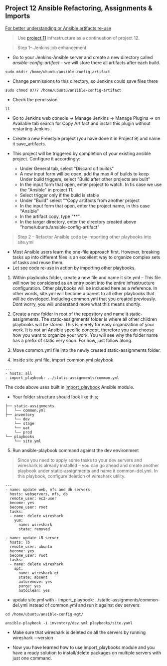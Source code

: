 ##  Project 12 Ansible Refactoring, Assignments & Imports

[For better understanding or Ansible artifacts re-use](https://docs.ansible.com/ansible/latest/user_guide/playbooks_reuse.html)

 > Use [project 11](https://github.com/Emmy-github-webdev/emma-pbl/blob/main/project11.md) infrastructure as a continuation of project 12.

> Step 1– Jenkins job enhancement
- Go to your Jenkins-Ansible server and create a new directory called _ansible-config-artifact_ – we will store there all artifacts after each build.

```
sudo mkdir /home/ubuntu/ansible-config-artifact
```

- Change permissions to this directory, so Jenkins could save files there 
```
sudo chmod 0777 /home/ubuntu/ansible-config-artifact
```

- Check the permission
```
ll

```

- Go to Jenkins web console -> Manage Jenkins -> Manage Plugins -> on Available tab search for Copy Artifact and install this plugin without restarting Jenkins

- Create a new Freestyle project (you have done it in Project 9) and name it save_artifacts.
- This project will be triggered by completion of your existing ansible project. Configure it accordingly:

  * Under General tab, select "Discard olf builds"
  * A new input form will be open, add tha max # of builds to keep
  Under build triggers, select "Build after other projects are built"
  * In the input form that open, enter project to watch. In tis case we use the "Ansible" in project 11.
  * Select trigger only if the build is stable
  * Under "Build" select ""Copy artifacts from another project
  * In the input form that open, enter the project name, in this case "Ansible"
  * In the artifact copy, type "**"
  * In the targer directory, enter the directory created above "home/ubuntu/ansible-config-artifact"

> Step 2 – Refactor Ansible code by importing other playbooks into site.yml

- Most Ansible users learn the one-file approach first. However, breaking tasks up into different files is an excellent way to organize complex sets of tasks and reuse them.
- Let see code re-use in action by importing other playbooks.
1. Within playbooks folder, create a new file and name it site.yml – This file will now be considered as an entry point into the entire infrastructure configuration. Other playbooks will be included here as a reference. In other words, site.yml will become a parent to all other playbooks that will be developed. Including common.yml that you created previously. Dont worry, you will understand more what this means shortly.

2. Create a new folder in root of the repository and name it static-assignments. The static-assignments folder is where all other children playbooks will be stored. This is merely for easy organization of your work. It is not an Ansible specific concept, therefore you can choose how you want to organize your work. You will see why the folder name has a prefix of static very soon. For now, just follow along.

3. Move common.yml file into the newly created static-assignments folder.

4. Inside site.yml file, import common.yml playbook.
```
---
- hosts: all
- import_playbook: ../static-assignments/common.yml

```

The code above uses built in [import_playbook](https://docs.ansible.com/ansible/latest/collections/ansible/builtin/import_playbook_module.html) Ansible module.

- Your folder structure should look like this;

```
├── static-assignments
│   └── common.yml
├── inventory
    └── dev
    └── stage
    └── uat
    └── prod
└── playbooks
    └── site.yml
```
5. Run ansible-playbook command against the dev environment
> Since you need to apply some tasks to your dev servers and wireshark is already installed – you can go ahead and create another playbook under static-assignments and name it common-del.yml. In this playbook, configure deletion of wireshark utility.

```
---
- name: update web, nfs and db servers
  hosts: webservers, nfs, db
  remote_user: ec2-user
  become: yes
  become_user: root
  tasks:
  - name: delete wireshark
    yum:
      name: wireshark
      state: removed

- name: update LB server
  hosts: lb
  remote_user: ubuntu
  become: yes
  become_user: root
  tasks:
  - name: delete wireshark
    apt:
      name: wireshark-qt
      state: absent
      autoremove: yes
      purge: yes
      autoclean: yes

```

* update site.yml with - import_playbook: ../static-assignments/common-del.yml instead of common.yml and run it against dev servers:

```
cd /home/ubuntu/ansible-config-mgt/

ansible-playbook -i inventory/dev.yml playbooks/site.yaml

```
* Make sure that wireshark is deleted on all the servers by running wireshark --version

* Now you have learned how to use import_playbooks module and you have a ready solution to install/delete packages on multiple servers with just one command.
